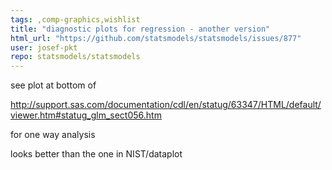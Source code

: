 ```yaml
---
tags: ,comp-graphics,wishlist
title: "diagnostic plots for regression - another version"
html_url: "https://github.com/statsmodels/statsmodels/issues/877"
user: josef-pkt
repo: statsmodels/statsmodels
---
```


see plot at bottom of

http://support.sas.com/documentation/cdl/en/statug/63347/HTML/default/viewer.htm#statug_glm_sect056.htm

for one way analysis

looks better than the one in NIST/dataplot

